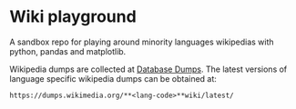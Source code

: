 # Wiki playground

A sandbox repo for playing around minority languages wikipedias with python,
pandas and matplotlib.

Wikipedia dumps are collected at [Database
Dumps](https://dumps.wikimedia.org/plwiki/latest/ "Wiki Dumps"). The latest
versions of language specific wikipedia dumps can be obtained at:

    https://dumps.wikimedia.org/**<lang-code>**wiki/latest/
